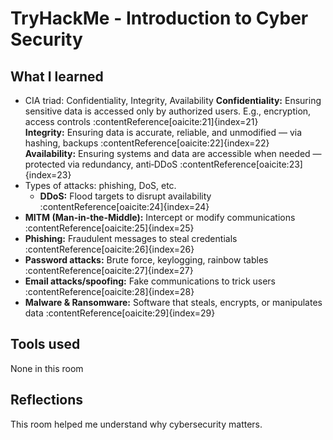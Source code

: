 # TryHackMe - Introduction to Cyber Security
## What I learned
- CIA triad: Confidentiality, Integrity, Availability
**Confidentiality:** Ensuring sensitive data is accessed only by authorized users. E.g., encryption, access controls :contentReference[oaicite:21]{index=21}  
**Integrity:** Ensuring data is accurate, reliable, and unmodified — via hashing, backups :contentReference[oaicite:22]{index=22}  
**Availability:** Ensuring systems and data are accessible when needed — protected via redundancy, anti‑DDoS :contentReference[oaicite:23]{index=23}
- Types of attacks: phishing, DoS, etc.
  - **DDoS:** Flood targets to disrupt availability :contentReference[oaicite:24]{index=24}  
- **MITM (Man-in-the-Middle):** Intercept or modify communications :contentReference[oaicite:25]{index=25}  
- **Phishing:** Fraudulent messages to steal credentials :contentReference[oaicite:26]{index=26}  
- **Password attacks:** Brute force, keylogging, rainbow tables :contentReference[oaicite:27]{index=27}  
- **Email attacks/spoofing:** Fake communications to trick users :contentReference[oaicite:28]{index=28}  
- **Malware & Ransomware:** Software that steals, encrypts, or manipulates data :contentReference[oaicite:29]{index=29}


## Tools used
None in this room

## Reflections
This room helped me understand why cybersecurity matters.
